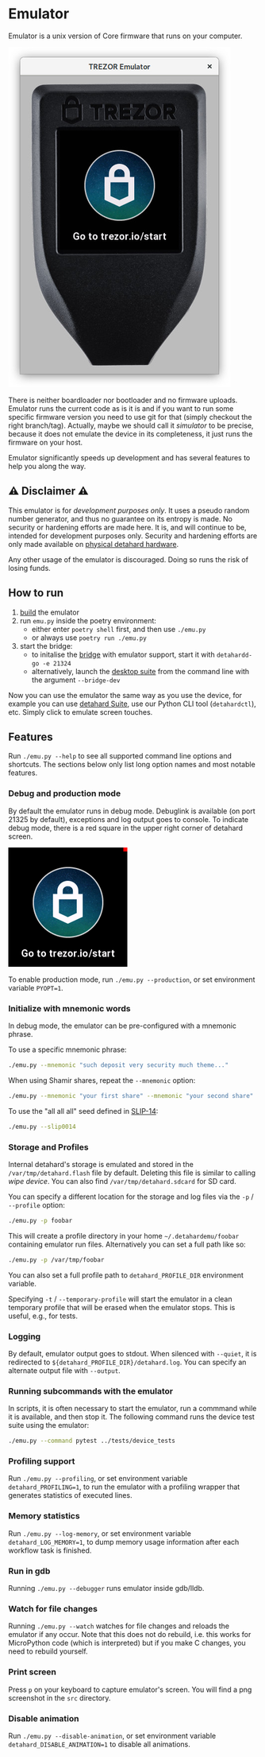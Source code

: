 # Emulator

Emulator is a unix version of Core firmware that runs on your computer.

![emulator](emulator.jpg)

There is neither boardloader nor bootloader and no firmware uploads. Emulator runs the current code as is it is and if you want to run some specific firmware version you need to use git for that (simply checkout the right branch/tag). Actually, maybe we should call it _simulator_ to be precise, because it does not emulate the device in its completeness, it just runs the firmware on your host.

Emulator significantly speeds up development and has several features to help you along the way.

## ⚠️ Disclaimer ⚠️

This emulator is for *development purposes only*. It uses a pseudo random number generator, and thus no guarantee on its entropy is made. No security or hardening efforts are made here. It is, and will continue to be, intended for development purposes only. Security and hardening efforts are only made available on [physical detahard hardware](https://shop.detahard.io/).

Any other usage of the emulator is discouraged. Doing so runs the risk of losing funds.

## How to run

1. [build](../build/emulator.md) the emulator
2. run `emu.py` inside the poetry environment:
   - either enter `poetry shell` first, and then use `./emu.py`
   - or always use `poetry run ./emu.py`
3. start the bridge:
   - to initalise the [bridge](https://github.com/detahard/detahardd-go) with emulator support, start it with `detahardd-go -e 21324`
   - alternatively, launch the [desktop suite](https://suite.detahard.io/) from the command line with the argument `--bridge-dev`

Now you can use the emulator the same way as you use the device, for example you can use [detahard Suite](https://suite.detahard.io), use our Python CLI tool (`detahardctl`), etc. Simply click to emulate screen touches.

## Features

Run `./emu.py --help` to see all supported command line options and shortcuts. The
sections below only list long option names and most notable features.

### Debug and production mode

By default the emulator runs in debug mode. Debuglink is available (on port 21325 by
default), exceptions and log output goes to console. To indicate debug mode, there is a
red square in the upper right corner of detahard screen.

![emulator](emulator-debug.png)

To enable production mode, run `./emu.py --production`, or set environment variable `PYOPT=1`.

### Initialize with mnemonic words

In debug mode, the emulator can be pre-configured with a mnemonic phrase.

To use a specific mnemonic phrase:

```sh
./emu.py --mnemonic "such deposit very security much theme..."
```

When using Shamir shares, repeat the `--mnemonic` option:

```sh
./emu.py --mnemonic "your first share" --mnemonic "your second share" ...
```

To use the "all all all" seed defined in [SLIP-14](https://github.com/satoshilabs/slips/blob/master/slip-0014.md):

```sh
./emu.py --slip0014
```

### Storage and Profiles

Internal detahard's storage is emulated and stored in the `/var/tmp/detahard.flash` file by
default. Deleting this file is similar to calling _wipe device_. You can also find
`/var/tmp/detahard.sdcard` for SD card.

You can specify a different location for the storage and log files via the `-p` /
`--profile` option:

```sh
./emu.py -p foobar
```

This will create a profile directory in your home `~/.detahardemu/foobar` containing
emulator run files. Alternatively you can set a full path like so:

```sh
./emu.py -p /var/tmp/foobar
```

You can also set a full profile path to `detahard_PROFILE_DIR` environment variable.

Specifying `-t` / `--temporary-profile` will start the emulator in a clean temporary
profile that will be erased when the emulator stops. This is useful, e.g., for tests.

### Logging

By default, emulator output goes to stdout. When silenced with `--quiet`, it is
redirected to `${detahard_PROFILE_DIR}/detahard.log`. You can specify an alternate output
file with `--output`.

### Running subcommands with the emulator

In scripts, it is often necessary to start the emulator, run a commmand while it is
available, and then stop it. The following command runs the device test suite using the
emulator:

```sh
./emu.py --command pytest ../tests/device_tests
```

### Profiling support

Run `./emu.py --profiling`, or set environment variable `detahard_PROFILING=1`, to run the
emulator with a profiling wrapper that generates statistics of executed lines.

### Memory statistics

Run `./emu.py --log-memory`, or set environment variable `detahard_LOG_MEMORY=1`, to dump
memory usage information after each workflow task is finished.

### Run in gdb

Running `./emu.py --debugger` runs emulator inside gdb/lldb.

### Watch for file changes

Running `./emu.py --watch` watches for file changes and reloads the emulator if any
occur. Note that this does not do rebuild, i.e. this works for MicroPython code (which
is interpreted) but if you make C changes, you need to rebuild yourself.

### Print screen

Press `p` on your keyboard to capture emulator's screen. You will find a png screenshot
in the `src` directory.

### Disable animation

Run `./emu.py --disable-animation`, or set environment variable
`detahard_DISABLE_ANIMATION=1` to disable all animations.
